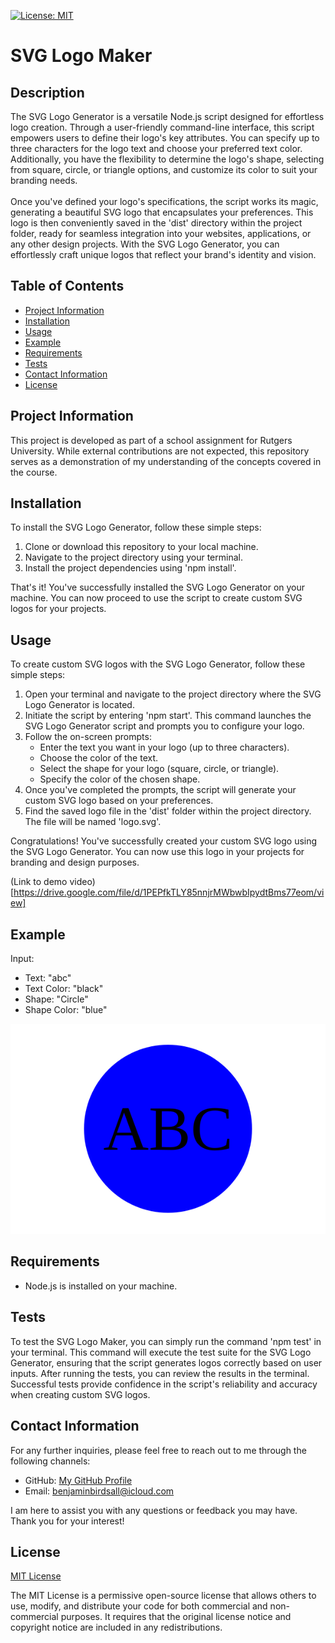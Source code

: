 [![License: MIT](https://img.shields.io/badge/License-MIT-yellow.svg)](https://opensource.org/licenses/MIT)

# SVG Logo Maker 
  
## Description
  
The SVG Logo Generator is a versatile Node.js script designed for effortless logo creation. Through a user-friendly command-line interface, this script empowers users to define their logo's key attributes. You can specify up to three characters for the logo text and choose your preferred text color. Additionally, you have the flexibility to determine the logo's shape, selecting from square, circle, or triangle options, and customize its color to suit your branding needs.<br><br>Once you've defined your logo's specifications, the script works its magic, generating a beautiful SVG logo that encapsulates your preferences. This logo is then conveniently saved in the 'dist' directory within the project folder, ready for seamless integration into your websites, applications, or any other design projects. With the SVG Logo Generator, you can effortlessly craft unique logos that reflect your brand's identity and vision.

## Table of Contents

* [Project Information](#project-information)<br>
* [Installation](#installation)<br>
* [Usage](#usage)<br>
* [Example](#example)<br>
* [Requirements](#requirements)<br>
* [Tests](#tests)<br>
* [Contact Information](#contact-information)<br>
* [License](#license)

## Project Information

This project is developed as part of a school assignment for Rutgers University. While external contributions are not expected, this repository serves as a demonstration of my understanding of the concepts covered in the course.

## Installation

To install the SVG Logo Generator, follow these simple steps:

1. Clone or download this repository to your local machine.
2. Navigate to the project directory using your terminal.
3. Install the project dependencies using 'npm install'.

That's it! You've successfully installed the SVG Logo Generator on your machine. You can now proceed to use the script to create custom SVG logos for your projects.

## Usage

To create custom SVG logos with the SVG Logo Generator, follow these simple steps:

1. Open your terminal and navigate to the project directory where the SVG Logo Generator is located.
2. Initiate the script by entering 'npm start'. This command launches the SVG Logo Generator script and prompts you to configure your logo.
3. Follow the on-screen prompts:
    * Enter the text you want in your logo (up to three characters).
    * Choose the color of the text.
    * Select the shape for your logo (square, circle, or triangle).
    * Specify the color of the chosen shape.
4. Once you've completed the prompts, the script will generate your custom SVG logo based on your preferences.
5. Find the saved logo file in the 'dist' folder within the project directory. The file will be named 'logo.svg'.

Congratulations! You've successfully created your custom SVG logo using the SVG Logo Generator. You can now use this logo in your projects for branding and design purposes.

(Link to demo video)[https://drive.google.com/file/d/1PEPfkTLY85nnjrMWbwbIpydtBms77eom/view]

## Example

Input:
* Text: "abc"
* Text Color: "black"
* Shape: "Circle"
* Shape Color: "blue"

![Example](./examples/example_4.svg)

## Requirements

* Node.js is installed on your machine.

## Tests

To test the SVG Logo Maker, you can simply run the command 'npm test' in your terminal. This command will execute the test suite for the SVG Logo Generator, ensuring that the script generates logos correctly based on user inputs. After running the tests, you can review the results in the terminal. Successful tests provide confidence in the script's reliability and accuracy when creating custom SVG logos.

## Contact Information

For any further inquiries, please feel free to reach out to me through the following channels:
* GitHub: [My GitHub Profile](https://www.github.com/BenThere6)
* Email: benjaminbirdsall@icloud.com

I am here to assist you with any questions or feedback you may have. Thank you for your interest!

## License 

[MIT License](https://opensource.org/licenses/MIT)

The MIT License is a permissive open-source license that allows others to use, modify, and distribute your code for both commercial and non-commercial purposes. It requires that the original license notice and copyright notice are included in any redistributions.
